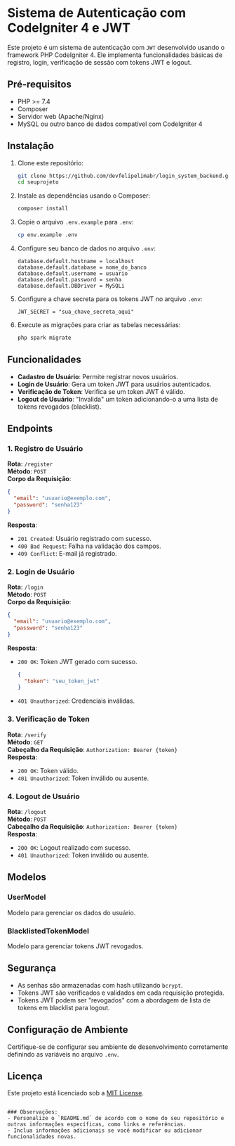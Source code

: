 # Sistema de Autenticação com CodeIgniter 4 e JWT

Este projeto é um sistema de autenticação com `JWT` desenvolvido usando o framework PHP CodeIgniter 4. Ele implementa funcionalidades básicas de registro, login, verificação de sessão com tokens JWT e logout.

## Pré-requisitos

- PHP >= 7.4
- Composer
- Servidor web (Apache/Nginx)
- MySQL ou outro banco de dados compatível com CodeIgniter 4

## Instalação

1. Clone este repositório:

   ```bash
   git clone https://github.com/devfelipelimabr/login_system_backend.git
   cd seuprojeto
   ```

2. Instale as dependências usando o Composer:

   ```bash
   composer install
   ```

3. Copie o arquivo `.env.example` para `.env`:

   ```bash
   cp env.example .env
   ```

4. Configure seu banco de dados no arquivo `.env`:

   ```plaintext
   database.default.hostname = localhost
   database.default.database = nome_do_banco
   database.default.username = usuario
   database.default.password = senha
   database.default.DBDriver = MySQLi
   ```

5. Configure a chave secreta para os tokens JWT no arquivo `.env`:

   ```plaintext
   JWT_SECRET = "sua_chave_secreta_aqui"
   ```

6. Execute as migrações para criar as tabelas necessárias:

   ```bash
   php spark migrate
   ```

## Funcionalidades

- **Cadastro de Usuário**: Permite registrar novos usuários.
- **Login de Usuário**: Gera um token JWT para usuários autenticados.
- **Verificação de Token**: Verifica se um token JWT é válido.
- **Logout de Usuário**: "Invalida" um token adicionando-o a uma lista de tokens revogados (blacklist).

## Endpoints

### 1. Registro de Usuário

**Rota**: `/register`  
**Método**: `POST`  
**Corpo da Requisição**:
```json
{
  "email": "usuario@exemplo.com",
  "password": "senha123"
}
```
**Resposta**:
- `201 Created`: Usuário registrado com sucesso.
- `400 Bad Request`: Falha na validação dos campos.
- `409 Conflict`: E-mail já registrado.

### 2. Login de Usuário

**Rota**: `/login`  
**Método**: `POST`  
**Corpo da Requisição**:
```json
{
  "email": "usuario@exemplo.com",
  "password": "senha123"
}
```
**Resposta**:
- `200 OK`: Token JWT gerado com sucesso.
  ```json
  {
    "token": "seu_token_jwt"
  }
  ```
- `401 Unauthorized`: Credenciais inválidas.

### 3. Verificação de Token

**Rota**: `/verify`  
**Método**: `GET`  
**Cabeçalho da Requisição**: `Authorization: Bearer {token}`  
**Resposta**:
- `200 OK`: Token válido.
- `401 Unauthorized`: Token inválido ou ausente.

### 4. Logout de Usuário

**Rota**: `/logout`  
**Método**: `POST`  
**Cabeçalho da Requisição**: `Authorization: Bearer {token}`  
**Resposta**:
- `200 OK`: Logout realizado com sucesso.
- `401 Unauthorized`: Token inválido ou ausente.

## Modelos

### UserModel

Modelo para gerenciar os dados do usuário.

### BlacklistedTokenModel

Modelo para gerenciar tokens JWT revogados.

## Segurança

- As senhas são armazenadas com hash utilizando `bcrypt`.
- Tokens JWT são verificados e validados em cada requisição protegida.
- Tokens JWT podem ser "revogados" com a abordagem de lista de tokens em blacklist para logout.

## Configuração de Ambiente

Certifique-se de configurar seu ambiente de desenvolvimento corretamente definindo as variáveis no arquivo `.env`.

## Licença

Este projeto está licenciado sob a [MIT License](LICENSE).
```

### Observações:
- Personalize o `README.md` de acordo com o nome do seu repositório e outras informações específicas, como links e referências.
- Inclua informações adicionais se você modificar ou adicionar funcionalidades novas.